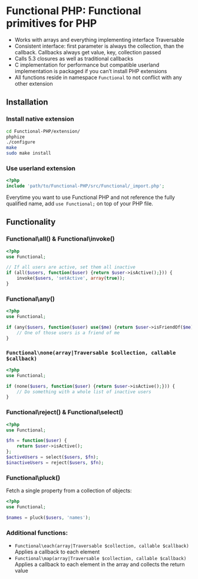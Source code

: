 # Functional PHP: Functional primitives for PHP

  - Works with arrays and everything implementing interface Traversable
  - Consistent interface: first parameter is always the collection, than the callback. Callbacks always get value, key,
    collection passed
  - Calls 5.3 closures as well as traditional callbacks
  - C implementation for performance but compatible userland implementation is packaged if you can’t install PHP
    extensions
  - All functions reside in namespace `Functional` to not conflict with any other extension

## Installation

### Install native extension
```bash
cd Functional-PHP/extension/
phphize
./configure
make
sudo make install
```

### Use userland extension
```php
<?php
include 'path/to/Functional-PHP/src/Functional/_import.php';
```

Everytime you want to use Functional PHP and not reference the fully qualified name, add `use Functional;` on top of
your PHP file.


## Functionality
### Functional\all() & Functional\invoke()
```php
<?php
use Functional;

// If all users are active, set them all inactive
if (all($users, function($user) {return $user->isActive();})) {
    invoke($users, 'setActive', array(true));
}
```


### Functional\any()
```php
<?php
use Functional;

if (any($users, function($user) use($me) {return $user->isFriendOf($me);})) {
    // One of those users is a friend of me
}
```


### `Functional\none(array|Traversable $collection, callable $callback)`
```php
<?php
use Functional;

if (none($users, function($user) {return $user->isActive();})) {
    // Do something with a whole list of inactive users
}
```


### Functional\reject() & Functional\select()
```php
<?php
use Functional;

$fn = function($user) {
    return $user->isActive();
};
$activeUsers = select($users, $fn);
$inactiveUsers = reject($users, $fn);
```


### Functional\pluck()
Fetch a single property from a collection of objects:

```php
<?php
use Functional;

$names = pluck($users, 'names');
```


### Additional functions:

 - `Functional\each(array|Traversable $collection, callable $callback)`
   Applies a callback to each element
 - `Functional\map(array|Traversable $collection, callable $callback)`
   Applies a callback to each element in the array and collects the return value
